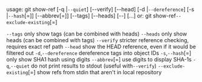 usage: git show-ref [-q |`--quiet`] [--verify] [--head] [-d |`--dereference`] [-s |`--hash`[=<n>]] [--abbrev[=<n>]] [--tags] [--heads] [--] [<pattern>...]
   or: git show-ref`--exclude-existing`[=<pattern>]

   `--tags`                only show tags (can be combined with heads)
   `--heads`               only show heads (can be combined with tags)
   `--verify`              stricter reference checking, requires exact ref path
   `--head`                show the HEAD reference, even if it would be filtered out
   `-d`,`--dereference`     dereference tags into object IDs
   `-s`,`--hash`[=<n>]      only show SHA1 hash using <n> digits
   `--abbrev`[=<n>]        use <n> digits to display SHA-1s
   `-q`,`--quiet`           do not print results to stdout (useful with`--verify`)
   `--exclude-existing`[=<pattern>]
                          show refs from stdin that aren't in local repository

